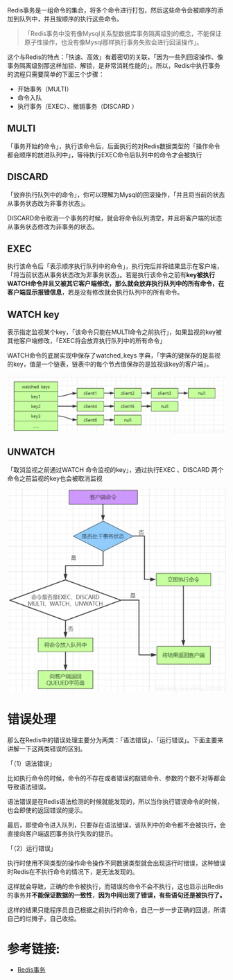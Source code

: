 Redis事务是一组命令的集合，将多个命令进行打包，然后这些命令会被顺序的添加到队列中，并且按顺序的执行这些命令。

> 「Redis事务中没有像Mysql关系型数据库事务隔离级别的概念，不能保证原子性操作，也没有像Mysql那样执行事务失败会进行回滚操作」。

这个与Redis的特点：「快速、高效」有着密切的关联，「因为一些列回滚操作、像事务隔离级别那这样加锁、解锁，是非常消耗性能的」。所以，Redis中执行事务的流程只需要简单的下面三个步骤：

- 开始事务（MULTI）
- 命令入队
- 执行事务（EXEC）、撤销事务（DISCARD ）


## MULTI
「事务开始的命令」，执行该命令后，后面执行的对Redis数据类型的「操作命令都会顺序的放进队列中」，等待执行EXEC命令后队列中的命令才会被执行


## DISCARD
「放弃执行队列中的命令」，你可以理解为Mysql的回滚操作，「并且将当前的状态从事务状态改为非事务状态」。

DISCARD命令取消一个事务的时候，就会将命令队列清空，并且将客户端的状态从事务状态修改为非事务的状态。


## EXEC
执行该命令后「表示顺序执行队列中的命令」，执行完后并将结果显示在客户端，「将当前状态从事务状态改为非事务状态」。若是执行该命令之前有**key被执行WATCH命令并且又被其它客户端修改，那么就会放弃执行队列中的所有命令，在客户端显示报错信息**，若是没有修改就会执行队列中的所有命令。


## WATCH key
表示指定监视某个key，「该命令只能在MULTI命令之前执行」，如果监视的key被其他客户端修改，「EXEC将会放弃执行队列中的所有命令」

WATCH命令的底层实现中保存了watched_keys 字典，「字典的键保存的是监视的key，值是一个链表，链表中的每个节点值保存的是监视该key的客户端」。

![](.事务_images/b51f9a27.png)

## UNWATCH
「取消监视之前通过WATCH 命令监视的key」，通过执行EXEC 、DISCARD 两个命令之前监视的key也会被取消监视

![](.事务_images/7eeb7b43.png)

# 错误处理

那么在Redis中的错误处理主要分为两类：「语法错误」、「运行错误」。下面主要来讲解一下这两类错误的区别。

「（1）语法错误」

比如执行命令的时候，命令的不存在或者错误的敲错命令、参数的个数不对等都会导致语法错误。

语法错误是在Redis语法检测的时候就能发现的，所以当你执行错误命令的时候，也会即使的返回错误的提示。

最后，即使命令进入队列，只要存在语法错误，该队列中的命令都不会被执行，会直接向客户端返回事务执行失败的提示。

「（2）运行错误」

执行时使用不同类型的操作命令操作不同数据类型就会出现运行时错误，这种错误时Redis在不执行命令的情况下，是无法发现的。

这样就会导致，正确的命令被执行，而错误的命令不会不执行，这也显示出Redis的事务并**不能保证数据的一致性**，**因为中间出现了错误，有些语句还是被执行了。**

这样的结果只能程序员自己根据之前执行的命令，自己一步一步正确的回退，所谓自己的烂摊子，自己收拾。

# 参考链接:
- [Redis事务](https://juejin.im/post/5f0054346fb9a07e9d60362c)
